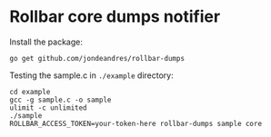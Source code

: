 # Rollbar core dumps notifier

Install the package:

```shell
go get github.com/jondeandres/rollbar-dumps
```

Testing the sample.c in `./example` directory:

```shell
cd example
gcc -g sample.c -o sample
ulimit -c unlimited
./sample
ROLLBAR_ACCESS_TOKEN=your-token-here rollbar-dumps sample core
```

